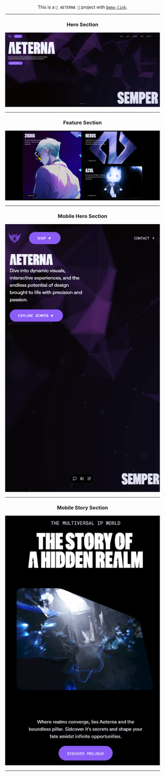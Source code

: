 <div align="center">

  This is a `💠 AETERNA 💠` project with [`Demo-link`](https://aeterna-wine.vercel.app/).

</div>

<hr>

<h3 align="center">Hero Section</h3>
<div align="center">
  <img src="public/img/hero-section.png" alt="Hero Section" />
</div>

<hr>

<h3 align="center">Feature Section</h3>
<div align="center">
  <img src="public/img/features-section.png" alt="Feature Section" />
</div>

<hr>

<h3 align="center">Mobile Hero Section</h3>
<div align="center">
  <img src="public/img/hero-mobile.png" alt="Hero Mobile Section" />
</div>

<hr>

<h3 align="center">Mobile Story Section</h3>
<div align="center">
  <img src="public/img/story-section.png" alt="Story Section" />
</div>

<hr>
